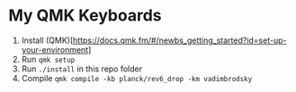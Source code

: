 # My QMK Keyboards

1. Install (QMK)[https://docs.qmk.fm/#/newbs_getting_started?id=set-up-your-environment]
2. Run `qmk setup`
3. Run `./install` in this repo folder
4. Compile `qmk compile -kb planck/rev6_drop -km vadimbrodsky`
